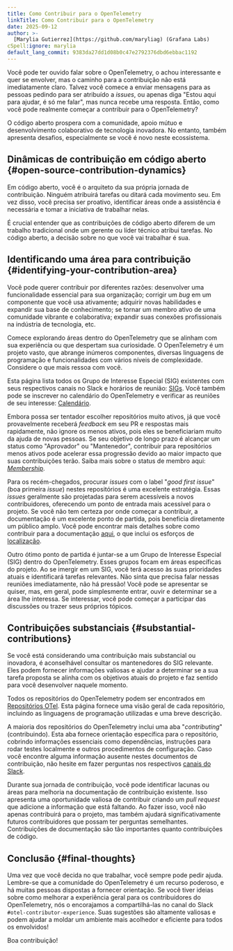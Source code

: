 ```yaml
---
title: Como Contribuir para o OpenTelemetry
linkTitle: Como Contribuir para o OpenTelemetry
date: 2025-09-12
author: >-
  [Marylia Gutierrez](https://github.com/maryliag) (Grafana Labs)
cSpell:ignore: marylia
default_lang_commit: 9383da27dd1d08b0c47e2792376dbd6ebbac1192
---
```


Você pode ter ouvido falar sobre o OpenTelemetry, o achou interessante e quer se
envolver, mas o caminho para a contribuição não está imediatamente claro. Talvez
você comece a enviar mensagens para as pessoas pedindo para ser atribuído a
_issues_, ou apenas diga "Estou aqui para ajudar, é só me falar", mas nunca
recebe uma resposta. Então, como você pode realmente começar a contribuir para o
OpenTelemetry?

O código aberto prospera com a comunidade, apoio mútuo e desenvolvimento
colaborativo de tecnologia inovadora. No entanto, também apresenta desafios,
especialmente se você é novo neste ecossistema.

## Dinâmicas de contribuição em código aberto {#open-source-contribution-dynamics}

Em código aberto, você é o arquiteto da sua própria jornada de contribuição.
Ninguém atribuirá tarefas ou ditará cada movimento seu. Em vez disso, você
precisa ser proativo, identificar áreas onde a assistência é necessária e tomar
a iniciativa de trabalhar nelas.

É crucial entender que as contribuições de código aberto diferem de um trabalho
tradicional onde um gerente ou líder técnico atribui tarefas. No código aberto,
a decisão sobre no que você vai trabalhar é sua.

## Identificando uma área para contribuição {#identifying-your-contribution-area}

Você pode querer contribuir por diferentes razões: desenvolver uma
funcionalidade essencial para sua organização; corrigir um _bug_ em um
componente que você usa ativamente; adquirir novas habilidades e expandir sua
base de conhecimento; se tornar um membro ativo de uma comunidade vibrante e
colaborativa; expandir suas conexões profissionais na indústria de tecnologia,
etc.

Comece explorando áreas dentro do OpenTelemetry que se alinham com sua
experiência ou que despertam sua curiosidade. O OpenTelemetry é um projeto
vasto, que abrange inúmeros componentes, diversas linguagens de programação e
funcionalidades com vários níveis de complexidade. Considere o que mais ressoa
com você.

Esta página lista todos os Grupo de Interesse Especial (SIG) existentes com seus
respectivos canais no Slack e horários de reunião: [SIGs][sigs]. Você também
pode se inscrever no calendário do OpenTelemetry e verificar as reuniões de seu
interesse: [Calendário][calendar].

Embora possa ser tentador escolher repositórios muito ativos, já que você
provavelmente receberá _feedback_ em seu PR e respostas mais rapidamente, não
ignore os menos ativos, pois eles se beneficiariam muito da ajuda de novas
pessoas. Se seu objetivo de longo prazo é alcançar um status como "Aprovador" ou
"Mantenedor", contribuir para repositórios menos ativos pode acelerar essa
progressão devido ao maior impacto que suas contribuições terão. Saiba mais
sobre o status de membro aqui: [_Membership_][membership].

Para os recém-chegados, procurar _issues_ com o label "_good first issue_" (boa
primeira _issue_) nestes repositórios é uma excelente estratégia. Essas _issues_
geralmente são projetadas para serem acessíveis a novos contribuidores,
oferecendo um ponto de entrada mais acessível para o projeto. Se você não tem
certeza por onde começar a contribuir, a documentação é um excelente ponto de
partida, pois beneficia diretamente um público amplo. Você pode encontrar mais
detalhes sobre como contribuir para a documentação [aqui][contrib], o que inclui
os esforços de [localização][localization].

Outro ótimo ponto de partida é juntar-se a um Grupo de Interesse Especial (SIG)
dentro do OpenTelemetry. Esses grupos focam em áreas específicas do projeto. Ao
se imergir em um SIG, você terá acesso às suas prioridades atuais e identificará
tarefas relevantes. Não sinta que precisa falar nessas reuniões imediatamente,
não há pressão! Você pode se apresentar se quiser, mas, em geral, pode
simplesmente entrar, ouvir e determinar se a área lhe interessa. Se interessar,
você pode começar a participar das discussões ou trazer seus próprios tópicos.

## Contribuições substanciais {#substantial-contributions}

Se você está considerando uma contribuição mais substancial ou inovadora, é
aconselhável consultar os mantenedores do SIG relevante. Eles podem fornecer
informações valiosas e ajudar a determinar se a sua tarefa proposta se alinha
com os objetivos atuais do projeto e faz sentido para você desenvolver naquele
momento.

Todos os repositórios do OpenTelemetry podem ser encontrados em [Repositórios
OTel][repos]. Esta página fornece uma visão geral de cada repositório, incluindo
as linguagens de programação utilizadas e uma breve descrição.

A maioria dos repositórios do OpenTelemetry inclui uma aba "_contributing_"
(contribuindo). Esta aba fornece orientação específica para o repositório,
cobrindo informações essenciais como dependências, instruções para rodar testes
localmente e outros procedimentos de configuração. Caso você encontre alguma
informação ausente nestes documentos de contribuição, não hesite em fazer
perguntas nos respectivos [canais do Slack][slack].

Durante sua jornada de contribuição, você pode identificar lacunas ou áreas para
melhoria na documentação de contribuição existente. Isso apresenta uma
oportunidade valiosa de contribuir criando um _pull request_ que adicione a
informação que está faltando. Ao fazer isso, você não apenas contribuirá para o
projeto, mas também ajudará significativamente futuros contribuidores que possam
ter perguntas semelhantes. Contribuições de documentação são tão importantes
quanto contribuições de código.

## Conclusão {#final-thoughts}

Uma vez que você decida no que trabalhar, você sempre pode pedir ajuda.
Lembre-se que a comunidade do OpenTelemetry é um recurso poderoso, e há muitas
pessoas dispostas a fornecer orientação. Se você tiver ideias sobre como
melhorar a experiência geral para os contribuidores do OpenTelemetry, nós o
encorajamos a compartilhá-las no canal do Slack `#otel-contributor-experience`.
Suas sugestões são altamente valiosas e podem ajudar a moldar um ambiente mais
acolhedor e eficiente para todos os envolvidos!

Boa contribuição!

[sigs]:
  https://github.com/open-telemetry/community?tab=readme-ov-file#special-interest-groups
[calendar]:
  https://github.com/open-telemetry/community?tab=readme-ov-file#calendar
[membership]:
  https://github.com/open-telemetry/community/blob/main/guides/contributor/membership.md
[contrib]: /docs/contributing
[localization]: /docs/contributing/localization/
[repos]: https://github.com/orgs/open-telemetry/repositories
[slack]: /community/end-user/slack-channel/
